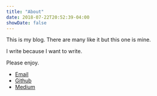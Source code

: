 ```yaml
---
title: "About"
date: 2018-07-22T20:52:39-04:00
showDate: false
---
```


This is my blog. There are many like it but this one is mine.

I write because I want to write.

Please enjoy.

* [Email](mailto:sguyah2015@fau.edu)
* [Github](https://github.com/ChiefMateStarbuck)
* [Medium](https://medium.com/@ssguyah)

<!--
* [twitter](https://twitter.com/possiblynotabot)
-->